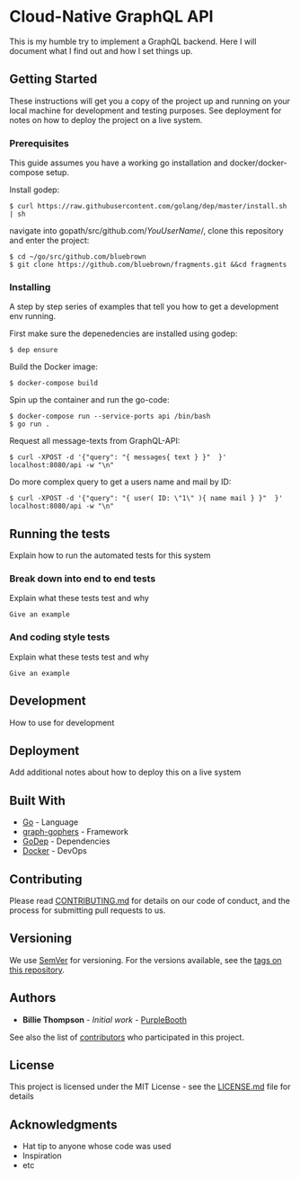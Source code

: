 # Cloud-Native GraphQL API

This is my humble try to implement a GraphQL backend. Here I will document what I find out and how I set things up.

## Getting Started

These instructions will get you a copy of the project up and running on your local machine for development and testing purposes. See deployment for notes on how to deploy the project on a live system.

### Prerequisites

This guide assumes you have a working go installation and docker/docker-compose setup. 

Install godep:
```
$ curl https://raw.githubusercontent.com/golang/dep/master/install.sh | sh
```
navigate into gopath/src/github.com/*YouUserName*/, clone this repository and enter the project:
```
$ cd ~/go/src/github.com/bluebrown
$ git clone https://github.com/bluebrown/fragments.git &&cd fragments
```

### Installing

A step by step series of examples that tell you how to get a development env running.

First make sure the depenedencies are installed using godep:
```
$ dep ensure
```

Build the Docker image:
```
$ docker-compose build
```

Spin up the container and run the go-code:
```
$ docker-compose run --service-ports api /bin/bash
$ go run .
```

Request all message-texts from GraphQL-API:
```
$ curl -XPOST -d '{"query": "{ messages{ text } }"  }' localhost:8080/api -w "\n"
```

Do more complex query to get a users name and mail by ID:
```
$ curl -XPOST -d '{"query": "{ user( ID: \"1\" ){ name mail } }"  }' localhost:8080/api -w "\n"
```

## Running the tests

Explain how to run the automated tests for this system

### Break down into end to end tests

Explain what these tests test and why

```
Give an example
```

### And coding style tests

Explain what these tests test and why

```
Give an example
```

## Development

How to use for development

## Deployment

Add additional notes about how to deploy this on a live system

## Built With

* [Go](http://www.dropwizard.io/1.0.2/docs/) - Language
* [graph-gophers](https://github.com/graph-gophers/graphql-go) - Framework
* [GoDep](https://rometools.github.io/rome/) - Dependencies
* [Docker](https://rometools.github.io/rome/) - DevOps

## Contributing

Please read [CONTRIBUTING.md](https://gist.github.com/PurpleBooth/b24679402957c63ec426) for details on our code of conduct, and the process for submitting pull requests to us.

## Versioning

We use [SemVer](http://semver.org/) for versioning. For the versions available, see the [tags on this repository](https://github.com/your/project/tags). 

## Authors

* **Billie Thompson** - *Initial work* - [PurpleBooth](https://github.com/PurpleBooth)

See also the list of [contributors](https://github.com/your/project/contributors) who participated in this project.

## License

This project is licensed under the MIT License - see the [LICENSE.md](LICENSE.md) file for details

## Acknowledgments

* Hat tip to anyone whose code was used
* Inspiration
* etc
